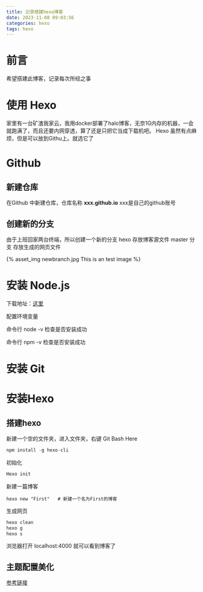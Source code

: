 ```yaml
---
title: 记录搭建hexo博客
date: 2023-11-08 09:03:56
categories: hexo
tags: hexo
---
```


# 前言
希望搭建此博客，记录每次所经之事

# 使用 Hexo
家里有一台矿渣我家云，我用docker部署了halo博客，无奈1G内存的机器，一会就跑满了，而且还要内网穿透，算了还是只把它当成下载机吧。
Hexo 虽然有点麻烦，但是可以放到Githu上。就选它了

# Github
## 新建仓库

在Github 中新建仓库，仓库名称  **xxx.github.io**  xxx是自己的github账号
<!--more-->
## 创建新的分支

由于上班回家两台终端，所以创建一个新的分支 hexo 存放博客源文件
master 分支 存放生成的网页文件

{% asset_img newbranch.jpg This is an test image %}

# 安装 Node.js

下载地址：[这里](https://nodejs.org/en/download/)

配置环境变量

命令行 node -v  检查是否安装成功

命令行 npm -v  检查是否安装成功

# 安装 Git



# 安装Hexo

## 搭建hexo



新建一个空的文件夹，进入文件夹，右键 Git Bash Here

```js
npm install -g hexo-cli
```

初始化

```js
Hexo init
```

新建一篇博客

```
hexo new "First"   # 新建一个名为First的博客
```

生成网页

```js
hexo clean
hexo g
hexo s
```

浏览器打开 localhost:4000 就可以看到博客了



## 主题配置美化

[参考链接](https://blog.csdn.net/sywdebug/article/details/113942047?ops_request_misc=%257B%2522request%255Fid%2522%253A%2522169942639516800182710783%2522%252C%2522scm%2522%253A%252220140713.130102334..%2522%257D&request_id=169942639516800182710783&biz_id=0&utm_medium=distribute.pc_search_result.none-task-blog-2~blog~sobaiduend~default-2-113942047-null-null.nonecase&utm_term=hexo%E4%B8%BB%E9%A2%98%E9%85%8D%E7%BD%AE%E7%BE%8E%E5%8C%96&spm=1018.2226.3001.4450)











